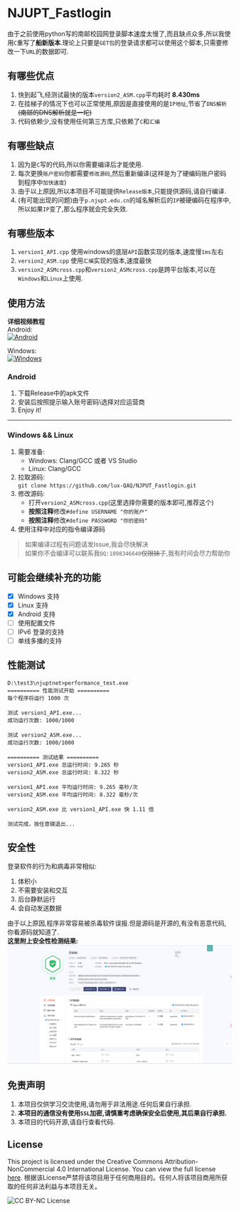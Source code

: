 # NJUPT_Fastlogin 

由于之前使用python写的南邮校园网登录脚本速度太慢了,而且缺点众多,所以我使用`C`重写了**船新版本**.理论上只要是`GET包`的登录请求都可以使用这个脚本,只需要修改一下`URL`的数据即可.

## 有哪些优点
1. 快到起飞,经测试最快的版本`version2_ASM.cpp`平均耗时 **8.430ms** 
2. 在挂梯子的情况下也可以正常使用,原因是直接使用的是`IP地址`,节省了`DNS解析`~~(南邮的DNS解析就是一坨)~~
3. 代码依赖少,没有使用任何第三方库,只依赖了`C`和`汇编`

## 有哪些缺点
1. 因为是`C`写的代码,所以你需要编译后才能使用.
2. 每次更换`账户密码`你都需要`修改源码`,然后重新编译(这样是为了硬编码账户密码到程序中`加快速度`)
3. 由于以上原因,所以本项目不可能提供`Release版本`,只能提供源码,请自行编译.
4. (有可能出现的问题)由于`p.njupt.edu.cn`的域名解析后的`IP`被硬编码在程序中,所以如果`IP`变了,那么程序就会完全失效.

## 有哪些版本
1. `version1_API.cpp` 使用windows的底层`API`函数实现的版本,速度慢`1ms`左右
2. `version2_ASM.cpp` 使用`汇编`实现的版本,速度最快
3. `version2_ASMcross.cpp`和`version2_ASMcross.cpp`是跨平台版本,可以在`Windows`和`Linux`上使用.

## 使用方法
**详细视频教程**    
Android:    
[![Android](https://i2.hdslb.com/bfs/archive/9281b9203e08a67232165e417ef0aae2c767e84b.jpg@154w_87h)](https://www.bilibili.com/video/BV1MuRWY4Ema/)



Windows:      
[![Windows](https://i2.hdslb.com/bfs/archive/61f58444f3570f2753e5b624f77816e1739f50d5.jpg@154w_87h)](https://www.bilibili.com/video/BV1MuRWY4E2b/)



### Android
1. 下载Release中的apk文件
2. 安装后按照提示输入账号密码\选择对应运营商
3. Enjoy it!
---
### Windows && Linux
1. 需要准备:
    - Windows: Clang/GCC 或者 VS Studio
    - Linux: Clang/GCC
2. 拉取源码:  
`git clone https://github.com/lux-QAQ/NJPUT_Fastlogin.git`
1. 修改源码:  
    - 打开`version2_ASMcross.cpp`(这里选择你需要的版本即可,推荐这个)
    - **按照注释**修改`#define USERNAME "你的账户"`
    - **按照注释**修改`#define PASSWORD "你的密码"` 
2. 使用注释中对应的指令编译源码

> 如果编译过程有问题请发Issue,我会尽快解决   
> 如果你不会编译可以联系我`QQ:1098346640`~~仅限妹子~~,我有时间会尽力帮助你
## 可能会继续补充的功能
- [x] Windows 支持
- [x] Linux   支持
- [x] Android 支持
- [ ] 使用配置文件
- [ ] IPv6 登录的支持
- [ ] 单线多播的支持

## 性能测试
``` shell
D:\test3\njuptnet>performance_test.exe                                                                                     
========== 性能测试开始 ==========                                                                                         
每个程序将运行 1000 次

测试 version1_API.exe...
成功运行次数: 1000/1000        

测试 version2_ASM.exe...
成功运行次数: 1000/1000        

========== 测试结果 ==========
version1_API.exe 总运行时间: 9.265 秒
version2_ASM.exe 总运行时间: 8.322 秒

version1_API.exe 平均运行时间: 9.265 毫秒/次
version2_ASM.exe 平均运行时间: 8.322 毫秒/次

version2_ASM.exe 比 version1_API.exe 快 1.11 倍

测试完成，按任意键退出...
```
## 安全性
登录软件的行为和病毒非常相似:
1. 体积小
2. 不需要安装和交互
3. 后台静默运行
4. 会自动发送数据

由于以上原因,程序非常容易被杀毒软件误报.但是源码是开源的,有没有恶意代码,你看源码就知道了.    
**这里附上安全性检测结果:**
![安全性检测结果](./img/de.png)

## 免责声明
1. 本项目仅供学习交流使用,请勿用于非法用途.任何后果自行承担.
2. **本项目的通信没有使用`SSL`加密,请慎重考虑确保安全后使用,其后果自行承担.**
3. 本项目的代码开源,请自行查看代码.

## License

This project is licensed under the Creative Commons Attribution-NonCommercial 4.0 International License. You can view the full license [here](LICENSE).
根据该License严禁将该项目用于任何商用目的。任何人将该项目商用所获取的任何非法利益与本项目无关。

![CC BY-NC License](https://licensebuttons.net/l/by-nc/4.0/88x31.png)
